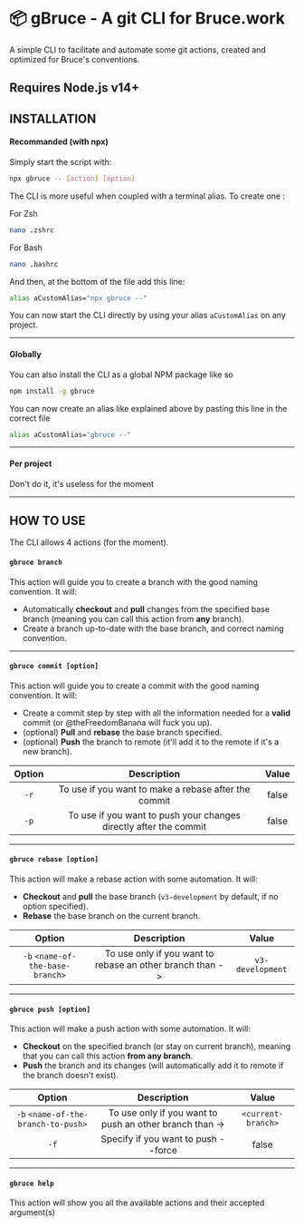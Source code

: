 
# 📦 gBruce - A git CLI for Bruce.work

A simple CLI to facilitate and automate some git actions, created and optimized for Bruce's conventions.



## Requires Node.js v14+
## INSTALLATION

#### Recommanded (with npx)

Simply start the script with: 
```bash
npx gbruce -- [action] [option]
```

The CLI is more useful when coupled with a terminal alias. To create one :

For Zsh
```bash
nano .zshrc 
```
For Bash
```bash
nano .bashrc 
```

And then, at the bottom of the file add this line:
```bash
alias aCustomAlias="npx gbruce --"
```

You can now start the CLI directly by using your alias `aCustomAlias` on any project.

---
#### Globally

You can also install the CLI as a global NPM package like so
```bash
npm install -g gbruce
```

You can now create an alias like explained above by pasting this line in the correct file
```bash
alias aCustomAlias="gbruce --"
```
---
#### Per project

Don't do it, it's useless for the moment

---

## HOW TO USE

The CLI allows 4 actions (for the moment).


#### `gbruce branch`
This action will guide you to create a branch with the good naming convention. It will:

- Automatically __checkout__ and __pull__ changes from the specified base branch (meaning you can call this action from __any__ branch).
- Create a branch up-to-date with the base branch, and correct naming convention.

---

#### `gbruce commit [option]`
This action will guide you to create a commit with the good naming convention. It will:

- Create a commit step by step with all the information needed for a __valid__ commit (or @theFreedomBanana will fuck you up).
- (optional) __Pull__ and __rebase__ the base branch specified.
- (optional) __Push__ the branch to remote (it'll add it to the remote if it's a new branch).

| Option           | Description | Value |
| :--------------: | :-----: |:-------:|
| `-r`             | To use if you want to make a rebase after the commit | false |
| `-p`             |  To use if you want to push your changes directly after the commit  | false |

---

#### `gbruce rebase [option]`

This action will make a rebase action with some automation. It will:

- __Checkout__ and __pull__ the base branch (`v3-development` by default, if no option specified).
- __Rebase__ the base branch on the current branch.

| Option           | Description | Value |
| :--------------: | :-----: |:-------:|
| `-b` `<name-of-the-base-branch>`| To use only if you want to rebase an other branch than -> | `v3-development` |

---

#### `gbruce push [option]`

This action will make a push action with some automation. It will:

- __Checkout__ on the specified branch (or stay on current branch), meaning that you can call this action __from any branch__.
- __Push__ the branch and its changes (will automatically add it to remote if the branch doesn't exist).

| Option           | Description | Value |
| :--------------: | :-----: |:-------:|
| `-b` `<name-of-the-branch-to-push>`| To use only if you want to push an other branch than -> | `<current-branch>` |
| `-f`| Specify if you want to push --force | false |

---

#### `gbruce help`

This action will show you all the available actions and their accepted argument(s)